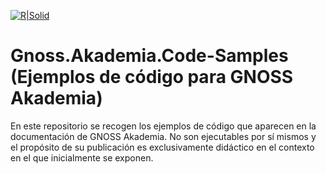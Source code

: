 
[![R|Solid](https://media.licdn.com/dms/image/C4D0BAQHbbBx1kBvYAQ/company-logo_200_200/0/1612348174260?e=2147483647&v=beta&t=EH3rqdMG6Osst24SqsFofIofYWwkxwYhodqF6AVCe-U)](https://www.gnoss.com/)

# Gnoss.Akademia.Code-Samples (Ejemplos de código para GNOSS Akademia)

En este repositorio se recogen los ejemplos de código que aparecen en la documentación de GNOSS Akademia. No son ejecutables por sí mismos y el propósito de su publicación es exclusivamente didáctico en el contexto en el que inicialmente se exponen.
